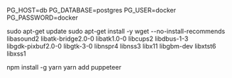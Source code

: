 PG_HOST=db
PG_DATABASE=postgres
PG_USER=docker
PG_PASSWORD=docker

sudo apt-get update
sudo apt-get install -y wget --no-install-recommends \
    libasound2 libatk-bridge2.0-0 libatk1.0-0 libcups2 libdbus-1-3 \
    libgdk-pixbuf2.0-0 libgtk-3-0 libnspr4 libnss3 libx11 libgbm-dev  libxtst6  libxss1

npm install -g yarn
yarn add puppeteer

